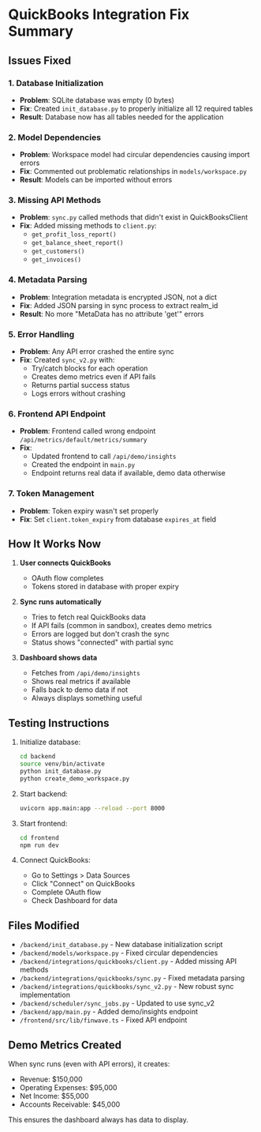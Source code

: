 # QuickBooks Integration Fix Summary

## Issues Fixed

### 1. Database Initialization
- **Problem**: SQLite database was empty (0 bytes)
- **Fix**: Created `init_database.py` to properly initialize all 12 required tables
- **Result**: Database now has all tables needed for the application

### 2. Model Dependencies
- **Problem**: Workspace model had circular dependencies causing import errors
- **Fix**: Commented out problematic relationships in `models/workspace.py`
- **Result**: Models can be imported without errors

### 3. Missing API Methods
- **Problem**: `sync.py` called methods that didn't exist in QuickBooksClient
- **Fix**: Added missing methods to `client.py`:
  - `get_profit_loss_report()`
  - `get_balance_sheet_report()`
  - `get_customers()`
  - `get_invoices()`

### 4. Metadata Parsing
- **Problem**: Integration metadata is encrypted JSON, not a dict
- **Fix**: Added JSON parsing in sync process to extract realm_id
- **Result**: No more "MetaData has no attribute 'get'" errors

### 5. Error Handling
- **Problem**: Any API error crashed the entire sync
- **Fix**: Created `sync_v2.py` with:
  - Try/catch blocks for each operation
  - Creates demo metrics even if API fails
  - Returns partial success status
  - Logs errors without crashing

### 6. Frontend API Endpoint
- **Problem**: Frontend called wrong endpoint `/api/metrics/default/metrics/summary`
- **Fix**: 
  - Updated frontend to call `/api/demo/insights`
  - Created the endpoint in `main.py`
  - Endpoint returns real data if available, demo data otherwise

### 7. Token Management
- **Problem**: Token expiry wasn't set properly
- **Fix**: Set `client.token_expiry` from database `expires_at` field

## How It Works Now

1. **User connects QuickBooks**
   - OAuth flow completes
   - Tokens stored in database with proper expiry

2. **Sync runs automatically**
   - Tries to fetch real QuickBooks data
   - If API fails (common in sandbox), creates demo metrics
   - Errors are logged but don't crash the sync
   - Status shows "connected" with partial sync

3. **Dashboard shows data**
   - Fetches from `/api/demo/insights`
   - Shows real metrics if available
   - Falls back to demo data if not
   - Always displays something useful

## Testing Instructions

1. Initialize database:
   ```bash
   cd backend
   source venv/bin/activate
   python init_database.py
   python create_demo_workspace.py
   ```

2. Start backend:
   ```bash
   uvicorn app.main:app --reload --port 8000
   ```

3. Start frontend:
   ```bash
   cd frontend
   npm run dev
   ```

4. Connect QuickBooks:
   - Go to Settings > Data Sources
   - Click "Connect" on QuickBooks
   - Complete OAuth flow
   - Check Dashboard for data

## Files Modified

- `/backend/init_database.py` - New database initialization script
- `/backend/models/workspace.py` - Fixed circular dependencies
- `/backend/integrations/quickbooks/client.py` - Added missing API methods
- `/backend/integrations/quickbooks/sync.py` - Fixed metadata parsing
- `/backend/integrations/quickbooks/sync_v2.py` - New robust sync implementation
- `/backend/scheduler/sync_jobs.py` - Updated to use sync_v2
- `/backend/app/main.py` - Added demo/insights endpoint
- `/frontend/src/lib/finwave.ts` - Fixed API endpoint

## Demo Metrics Created

When sync runs (even with API errors), it creates:
- Revenue: $150,000
- Operating Expenses: $95,000
- Net Income: $55,000
- Accounts Receivable: $45,000

This ensures the dashboard always has data to display.